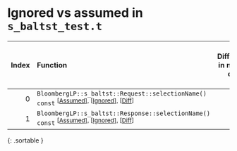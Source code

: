 # Ignored vs assumed in `s_baltst_test.t`

<script src="../sorttable.js"></script>

|   Index | Function                                                                                                                              |   Difference in number of lines |   Function size difference in bytes |   Number of lines in assumed build | Number of bytes in assumed build   |   Number of lines in ignored build | Number of bytes in ignored build   |
|--------:|:--------------------------------------------------------------------------------------------------------------------------------------|--------------------------------:|------------------------------------:|-----------------------------------:|:-----------------------------------|-----------------------------------:|:-----------------------------------|
|       0 | `BloombergLP::s_baltst::Request::selectionName() const` <sup>\[[Assumed](0-assume)\], \[[Ignored](0-none)\], \[[Diff](0.diff.html)\]  |                               2 |                                   0 |                                 48 | 4,413,664                          |                                 48 | 4,413,312                          |
|       1 | `BloombergLP::s_baltst::Response::selectionName() const` <sup>\[[Assumed](1-assume)\], \[[Ignored](1-none)\], \[[Diff](1.diff.html)\] |                               2 |                                   0 |                                 48 | 4,417,232                          |                                 48 | 4,416,880                          |
{: .sortable }
